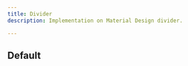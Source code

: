 ```yaml
---
title: Divider
description: Implementation on Material Design divider.

---
```


## Default

<code-preview group="default"></code-preview>
